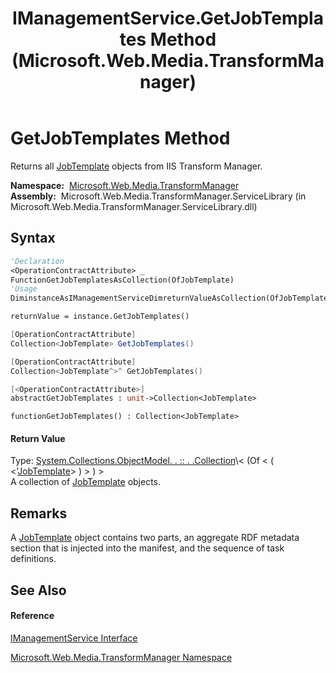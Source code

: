 ﻿---
title: IManagementService.GetJobTemplates Method  (Microsoft.Web.Media.TransformManager)
TOCTitle: GetJobTemplates Method
ms:assetid: M:Microsoft.Web.Media.TransformManager.IManagementService.GetJobTemplates
ms:mtpsurl: https://msdn.microsoft.com/en-us/library/microsoft.web.media.transformmanager.imanagementservice.getjobtemplates(v=VS.90)
ms:contentKeyID: 35520935
ms.date: 06/14/2012
mtps_version: v=VS.90
f1_keywords:
- Microsoft.Web.Media.TransformManager.IManagementService.GetJobTemplates
dev_langs:
- CSharp
- JScript
- VB
- FSharp
- c++
api_location:
- Microsoft.Web.Media.TransformManager.ServiceLibrary.dll
api_name:
- Microsoft.Web.Media.TransformManager.IManagementService.GetJobTemplates
api_type:
- Managed
topic_type:
- apiref
- kbSyntax
product_family_name: VS
ROBOTS: INDEX,FOLLOW
---

# GetJobTemplates Method

Returns all [JobTemplate](jobtemplate-class-microsoft-web-media-transformmanager.md) objects from IIS Transform Manager.

**Namespace:**  [Microsoft.Web.Media.TransformManager](microsoft-web-media-transformmanager-namespace.md)  
**Assembly:**  Microsoft.Web.Media.TransformManager.ServiceLibrary (in Microsoft.Web.Media.TransformManager.ServiceLibrary.dll)

## Syntax

``` vb
'Declaration
<OperationContractAttribute> _
FunctionGetJobTemplatesAsCollection(OfJobTemplate)
'Usage
DiminstanceAsIManagementServiceDimreturnValueAsCollection(OfJobTemplate)

returnValue = instance.GetJobTemplates()
```

``` csharp
[OperationContractAttribute]
Collection<JobTemplate> GetJobTemplates()
```

``` c++
[OperationContractAttribute]
Collection<JobTemplate^>^ GetJobTemplates()
```

``` fsharp
[<OperationContractAttribute>]
abstractGetJobTemplates : unit->Collection<JobTemplate> 
```

``` jscript
functionGetJobTemplates() : Collection<JobTemplate>
```

#### Return Value

Type: [System.Collections.ObjectModel. . :: . .Collection](https://msdn.microsoft.com/en-us/library/ms132397\(v=vs.90\))\< (Of \< ( \<'[JobTemplate](jobtemplate-class-microsoft-web-media-transformmanager.md)\> ) \> ) \>  
A collection of [JobTemplate](jobtemplate-class-microsoft-web-media-transformmanager.md) objects.  

## Remarks

A [JobTemplate](jobtemplate-class-microsoft-web-media-transformmanager.md) object contains two parts, an aggregate RDF metadata section that is injected into the manifest, and the sequence of task definitions.

## See Also

#### Reference

[IManagementService Interface](imanagementservice-interface-microsoft-web-media-transformmanager.md)

[Microsoft.Web.Media.TransformManager Namespace](microsoft-web-media-transformmanager-namespace.md)

